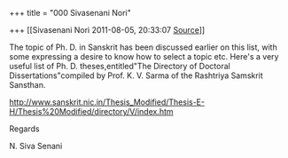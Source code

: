 +++
title = "000 Sivasenani Nori"

+++
[[Sivasenani Nori	2011-08-05, 20:33:07 [Source](https://groups.google.com/g/bvparishat/c/6kuA3cmBFJM)]]



The topic of Ph. D. in Sanskrit has been discussed earlier on this list, with some expressing a desire to know how to select a topic etc. Here's a very useful list of Ph. D. theses,entitled"The Directory of Doctoral Dissertations"compiled by Prof. K. V. Sarma of the Rashtriya Samskrit Sansthan.



<http://www.sanskrit.nic.in/Thesis_Modified/Thesis-E-H/Thesis%20Modified/directory/V/index.htm>



Regards

N. Siva Senani

